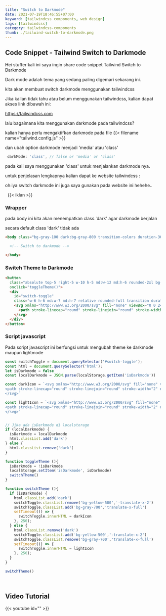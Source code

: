 ```yaml
---
title: "Switch to Darkmode"
date: 2021-07-19T18:46:55+07:00
keyword: [tailwindcss components, web design]
tags: [tailwindcss]
category: tailwindcss-components
thumb: ./tailwind-switch-to-darkmode.png
---
```


## Code Snippet - Tailwind Switch to Darkmode

Hei stuffer kali ini saya ingin share code snippet Tailwind Switch to Darkmode

Dark mode adalah tema yang sedang paling digemari sekarang ini.

kita akan  membuat switch darkmode menggunakan tailwindcss

Jika kalian tidak tahu atau belum menggunakan tailwindcss, kalian dapat akses link dibawah ini:

https://tailwindcss.com

lalu bagaimana kita menggunakan darkmode pada tailwindcss?

kalian hanya perlu mengaktifkan darkmode pada file {{< filename name="tailwind.config.js" >}}

dan ubah option darkmode menjadi 'media' atau 'class'

```js
 darkMode: 'class', // false or 'media' or 'class'
```

pada kali saya menggunakan 'class' untuk menjalankan darkmode nya.

untuk penjelasan lengkapnya kalian dapat ke website tailwindcss : 

oh iya switch darkmode ini juga saya gunakan pada website ini hehehe..

&nbsp;
{{< iklan >}}

### Wrapper
pada body ini kita akan menempatkan class 'dark' agar darkmode berjalan

secara default class 'dark' tidak ada
```html
<body class="bg-gray-100 dark:bg-gray-800 transition-colors duration-300">

  <!-- Switch to darkmode -->

</body>
```

### Switch Theme to Darkmode
```html
<button
  class="absolute top-5 right-5 w-10 h-5 md:w-12 md:h-6 rounded-2xl bg-white flex items-center transition duration-300 focus:outline-none shadow"
  onclick="toggleTheme()">
  <div
    id="switch-toggle"
    class="w-6 h-6 md:w-7 md:h-7 relative rounded-full transition duration-500 transform bg-yellow-500 -translate-x-2 p-1 text-white ">
    <svg xmlns="http://www.w3.org/2000/svg" fill="none" viewBox="0 0 24 24" stroke="currentColor">
      <path stroke-linecap="round" stroke-linejoin="round" stroke-width="2" d="M12 3v1m0 16v1m9-9h-1M4 12H3m15.364 6.364l-.707-.707M6.343 6.343l-.707-.707m12.728 0l-.707.707M6.343 17.657l-.707.707M16 12a4 4 0 11-8 0 4 4 0 018 0z" />
    </svg>
  </div>
</button>
```

### Script javascript
Pada script javascript ini berfungsi untuk mengubah theme ke darkmode maupun lightmode
```javascript
const switchToggle = document.querySelector('#switch-toggle');
const html = document.querySelector('html');
let isDarkmode = false
const localDarkmode = JSON.parse(localStorage.getItem('isDarkmode'))

const darkIcon = `<svg xmlns="http://www.w3.org/2000/svg" fill="none" viewBox="0 0 24 24" stroke="currentColor">
<path stroke-linecap="round" stroke-linejoin="round" stroke-width="2" d="M20.354 15.354A9 9 0 018.646 3.646 9.003 9.003 0 0012 21a9.003 9.003 0 008.354-5.646z" />
</svg>`

const lightIcon = `<svg xmlns="http://www.w3.org/2000/svg" fill="none" viewBox="0 0 24 24" stroke="currentColor">
<path stroke-linecap="round" stroke-linejoin="round" stroke-width="2" d="M12 3v1m0 16v1m9-9h-1M4 12H3m15.364 6.364l-.707-.707M6.343 6.343l-.707-.707m12.728 0l-.707.707M6.343 17.657l-.707.707M16 12a4 4 0 11-8 0 4 4 0 018 0z" />
</svg>`


// Jika ada isDarkmode di localstorage 
if (localDarkmode) {
  isDarkmode = localDarkmode
  html.classList.add('dark')
} else {
  html.classList.remove('dark')
}

function toggleTheme (){
  isDarkmode = !isDarkmode
  localStorage.setItem('isDarkmode', isDarkmode)
  switchTheme()
}

function switchTheme (){
  if (isDarkmode) {
    html.classList.add('dark')
    switchToggle.classList.remove('bg-yellow-500','-translate-x-2')
    switchToggle.classList.add('bg-gray-700','translate-x-full')
    setTimeout(() => {
      switchToggle.innerHTML = darkIcon
    }, 250);
  } else {
    html.classList.remove('dark')
    switchToggle.classList.add('bg-yellow-500','-translate-x-2')
    switchToggle.classList.remove('bg-gray-700','translate-x-full')
    setTimeout(() => {
      switchToggle.innerHTML = lightIcon
    }, 250);
  }
}

switchTheme()

```

&nbsp;

## Video Tutorial
{{< youtube id="" >}}